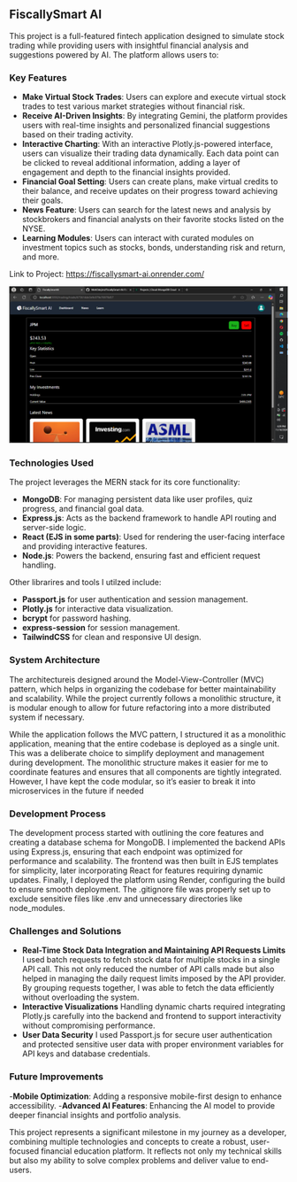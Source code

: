 ## FiscallySmart AI

This project is a full-featured fintech application designed to simulate stock trading while providing users with insightful financial analysis and suggestions powered by AI. The platform allows users to:

### Key Features

- **Make Virtual Stock Trades**:  Users can explore and execute virtual stock trades to test various market strategies without financial risk.
- **Receive AI-Driven Insights**: By integrating Gemini, the platform provides users with real-time insights and personalized financial suggestions based on their trading activity.
- **Interactive Charting**: With an interactive Plotly.js-powered interface, users can visualize their trading data dynamically. Each data point can be clicked to reveal additional information, adding a layer of engagement and depth to the financial insights provided.
- **Financial Goal Setting**:  Users can create plans, make virtual credits to their balance, and receive updates on their progress toward achieving their goals.
- **News Feature**: Users can search for the latest news and analysis by stockbrokers and financial analysts on their favorite stocks listed on the NYSE.
- **Learning Modules**: Users can interact with curated modules on investment topics such as stocks, bonds, understanding risk and return, and more.

Link to Project: https://fiscallysmart-ai.onrender.com/

![stock dashboard](<Screenshot (95).png>)

### Technologies Used 

The project leverages the MERN stack for its core functionality:
- **MongoDB**: For managing persistent data like user profiles, quiz progress, and financial goal data.
- **Express.js**: Acts as the backend framework to handle API routing and server-side logic.
- **React (EJS in some parts)**: Used for rendering the user-facing interface and providing interactive features.
- **Node.js**: Powers the backend, ensuring fast and efficient request handling.

Other librarires and tools I utilzed include:
- **Passport.js** for user authentication and session management.
- **Plotly.js** for interactive data visualization.
- **bcrypt** for password hashing.
- **express-session** for session management.
- **TailwindCSS** for clean and responsive UI design.

### System Architecture 

The architectureis designed around the Model-View-Controller (MVC) pattern, which helps in organizing the codebase for better maintainability and scalability. While the project currently follows a monolithic structure, it is modular enough to allow for future refactoring into a more distributed system if necessary.

While the application follows the MVC pattern, I structured it as a monolithic application, meaning that the entire codebase is deployed as a single unit. This was a deliberate choice to simplify deployment and management during development. The monolithic structure makes it easier for me to coordinate features and ensures that all components are tightly integrated. However, I have kept the code modular, so it’s easier to break it into microservices in the future if needed

### Development Process

The development process started with outlining the core features and creating a database schema for MongoDB. I implemented the backend APIs using Express.js, ensuring that each endpoint was optimized for performance and scalability.
The frontend was then built in EJS templates for simplicity, later incorporating React for features requiring dynamic updates.
Finally, I deployed the platform using Render, configuring the build to ensure smooth deployment. The .gitignore file was properly set up to exclude sensitive files like .env and unnecessary directories like node_modules.

### Challenges and Solutions

- **Real-Time Stock Data Integration and Maintaining API Requests Limits** I used batch requests to fetch stock data for multiple stocks in a single API call. This not only reduced the number of API calls made but also helped in managing the daily request limits imposed by the API provider. By grouping requests together, I was able to fetch the data efficiently without overloading the system.
- **Interactive Visualizations** Handling dynamic charts required integrating Plotly.js carefully into the backend and frontend to support interactivity without compromising performance.
- **User Data Security** I used Passport.js for secure user authentication and protected sensitive user data with proper environment variables for API keys and database credentials.

### Future Improvements 

-**Mobile Optimization**: Adding a responsive mobile-first design to enhance accessibility.
-**Advanced AI Features**: Enhancing the AI model to provide deeper financial insights and portfolio analysis.

This project represents a significant milestone in my journey as a developer, combining multiple technologies and concepts to create a robust, user-focused financial education platform. It reflects not only my technical skills but also my ability to solve complex problems and deliver value to end-users.